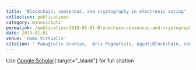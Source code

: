 ```yaml
---
title: "Blockchain, consensus, and cryptography in electronic voting"
collection: publications
category: manuscripts
permalink: /publication/2019-01-01-Blockchain-consensus-and-cryptography-in-electronic-voting
date: 2019-01-01
venue: 'Homo Virtualis'
citation: ' Panagiotis Grontas,  Aris Pagourtzis, &quot;Blockchain, consensus, and cryptography in electronic voting.&quot; Homo Virtualis, 2019.'
---
```

Use [Google Scholar](https://scholar.google.com/scholar?q=Blockchain,+consensus,+and+cryptography+in+electronic+voting){:target="_blank"} for full citation